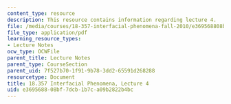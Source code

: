 ```yaml
---
content_type: resource
description: This resource contains information regarding lecture 4.
file: /media/courses/18-357-interfacial-phenomena-fall-2010/e369568808bf7dcb1b7ca09b2822b4bc_MIT18_357F10_Lecture4.pdf
file_type: application/pdf
learning_resource_types:
- Lecture Notes
ocw_type: OCWFile
parent_title: Lecture Notes
parent_type: CourseSection
parent_uid: 7f527b70-1f91-9b78-3dd2-65591d268288
resourcetype: Document
title: 18.357 Interfacial Phenomena, Lecture 4
uid: e3695688-08bf-7dcb-1b7c-a09b2822b4bc
---
```

